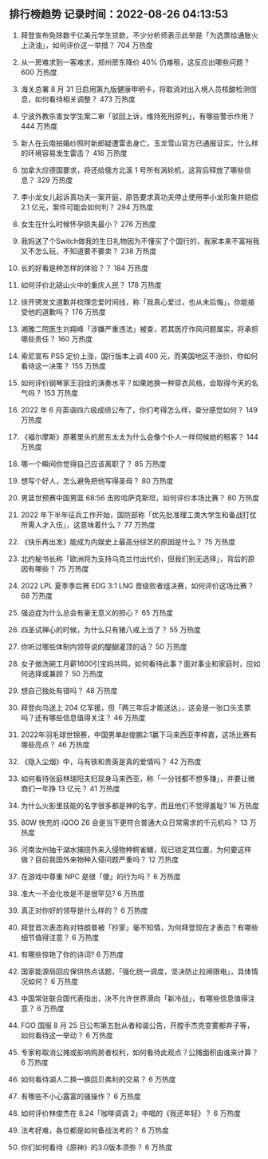 
## 排行榜趋势 记录时间：2022-08-26 04:13:53
  
  1. 拜登宣布免除数千亿美元学生贷款，不少分析师表示此举是「为选票给通胀火上浇油」，如何评价这一举措？ 704 万热度
    
  2. 从一房难求到一客难求，郑州房东降价 40% 仍难租，这反应出哪些问题？ 600 万热度
    
  3. 海关总署 8 月 31 日启用第九版健康申明卡，将取消对出入境人员核酸检测信息，如何看待相关调整？ 473 万热度
    
  4. 宁波外教杀害女学生案二审「驳回上诉，维持死刑原判」，有哪些警示作用？ 444 万热度
    
  5. 新人在云南拍婚纱照时新郎疑遭雷击身亡，玉龙雪山官方已通报证实，什么样的环境容易发生雷击？ 416 万热度
    
  6. 加拿大应德国要求，将还给俄方北溪 1 号所有涡轮机，这背后释放了哪些信息？ 329 万热度
    
  7. 李小龙女儿起诉真功夫一案开庭，原告要求真功夫停止使用李小龙形象并赔偿 2.1 亿元，案件可能会如何判？ 294 万热度
    
  8. 女生在什么时候怀孕损失最小？ 276 万热度
    
  9. 我妈送了个Switch做我的生日礼物因为不懂买了个国行的，我家本来不富裕我又不怎么玩，不知道要不要卖？ 238 万热度
    
  10. 长的好看是种怎样的体验？？ 184 万热度
    
  11. 如何评价北碚山火中的重庆人民？ 178 万热度
    
  12. 徐开骋发文道歉并梳理恋爱时间线，称「我真心爱过，也从未后悔」，你能接受他的道歉吗？ 176 万热度
    
  13. 湘雅二院医生刘翔峰「涉嫌严重违法」被查，若其医疗作风问题属实，将承担哪些责任？ 160 万热度
    
  14. 索尼宣布 PS5 定价上涨，国行版本上调 400 元，而美国地区不涨价，你如何看待这一决策？ 155 万热度
    
  15. 如何评价钢琴家王羽佳的演奏水平？如果她换一种穿衣风格，会取得今天的名气吗？ 153 万热度
    
  16. 2022 年 6 月英语四六级成绩公布了，你们考得怎么样，查分感觉如何？ 149 万热度
    
  17. 《福尔摩斯》原著里头的房东太太为什么会像个仆人一样伺候她的租客？ 144 万热度
    
  18. 哪一个瞬间你觉得自己应该离职了？ 85 万热度
    
  19. 想写个好人，怎么避免把他写得圣母？ 80 万热度
    
  20. 男篮世预赛中国男篮 68:56 击败哈萨克斯坦，如何评价本场比赛？ 80 万热度
    
  21. 2022 年下半年征兵工作开始，国防部称「优先批准理工类大学生和备战打仗所需人才入伍」，这意味着什么？ 77 万热度
    
  22. 《快乐再出发》能成为内娱史上最高分综艺的原因是什么？ 75 万热度
    
  23. 北约秘书长称「欧洲将为支持乌克兰付出代价，但我们别无选择」，背后的原因有哪些？ 75 万热度
    
  24. 2022 LPL 夏季季后赛 EDG 3:1 LNG 晋级败者组决赛，如何评价这场比赛？ 68 万热度
    
  25. 强迫症为什么总会有豪无意义的担心？ 65 万热度
    
  26. 四圣试禅心的时候，为什么只有猪八戒上当了？ 55 万热度
    
  27. 你听过哪些体制内领导说的醍醐灌顶的话？ 50 万热度
    
  28. 女子做洗碗工月薪1600引宝妈共鸣，如何看待此事？面对事业和家庭时，应如何选择或兼顾？ 50 万热度
    
  29. 想自己独处有错吗？ 48 万热度
    
  30. 拜登向乌送上 204 亿军援，但「两三年后才能送达」，这会是一张口头支票吗？还有哪些信息值得关注？ 46 万热度
    
  31. 2022年羽毛球世锦赛，中国男单赵俊鹏2:1赢下马来西亚李梓嘉，这场比赛有哪些亮点？ 46 万热度
    
  32. 《隐入尘烟》中，马有铁和贵英是真的爱情吗？ 42 万热度
    
  33. 如何看待张庭林瑞阳夫妇现身马来西亚，称「一分钱都不想多赚」，并要让微商们一年挣 13 亿元？ 41 万热度
    
  34. 为什么火影里技能的名字很多都是神的名字，而且他们不觉得羞耻? 16 万热度
    
  35. 80W 快充的 iQOO Z6 会是当下更符合普通大众日常需求的千元机吗？ 13 万热度
    
  36. 河南汝州抽干湖水捕捞外来入侵物种鳄雀鳝，现已锁定其位置，为何要这样做？目前我国外来物种入侵问题严重吗？ 12 万热度
    
  37. 在游戏中尊重 NPC 是很「傻」的行为吗？ 6 万热度
    
  38. 准大一不会化妆是不是很罕见? 6 万热度
    
  39. 真正对你好的领导是什么样的？ 6 万热度
    
  40. 拜登首次表态称对特朗普被「抄家」毫不知情，为何拜登现在才表态？有哪些细节值得注意？ 6 万热度
    
  41. 有哪些惊艳了你的诗词? 6 万热度
    
  42. 国家能源局回应保供热点话题，「强化统一调度，坚决防止拉闸限电」，具体情况如何？ 6 万热度
    
  43. 中国常驻联合国代表指出，决不允许世界滑向「新冷战」，有哪些信息值得注意？ 6 万热度
    
  44. FGO 国服 8 月 25 日公布第五批从者和谐公告，开膛手杰克变雾都弃子等，如何看待这一举动？ 6 万热度
    
  45. 专家称取消公摊或影响购房者权利，如何看待此观点？公摊面积由谁来计算？ 6 万热度
    
  46. 如何看待湖人二换一换回贝弗利的交易？ 6 万热度
    
  47. 有哪些不小心露富的骚操作？ 6 万热度
    
  48. 如何评价林俊杰在 8.24「咖啡调调 2」中唱的《我还年轻》？ 6 万热度
    
  49. 法考好难，各位都是如何备战法考的？ 6 万热度
    
  50. 你们如何看待《原神》的3.0版本须弥？ 6 万热度
    